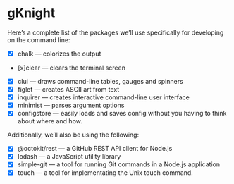 # gKnight
Here’s a complete list of the packages we’ll use specifically for developing on the command line:

- [x] chalk — colorizes the output
- [x]clear — clears the terminal screen
- [x] clui — draws command-line tables, gauges and spinners
- [x] figlet — creates ASCII art from text
- [x]  inquirer — creates interactive command-line user interface
- [x] minimist — parses argument options
- [x] configstore — easily loads and saves config without you having to think about where and how.

Additionally, we’ll also be using the following:

- [x] @octokit/rest — a GitHub REST API client for Node.js
- [x] lodash — a JavaScript utility library
- [x] simple-git — a tool for running Git commands in a Node.js application
- [x] touch — a tool for implementating the Unix touch command.
